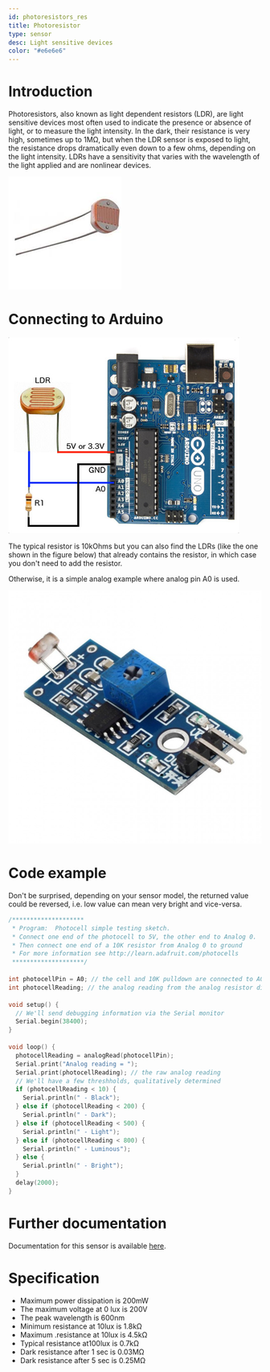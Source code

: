 ```yaml
---
id: photoresistors_res
title: Photoresistor
type: sensor
desc: Light sensitive devices
color: "#e6e6e6"
---
```


# Introduction

Photoresistors, also known as light dependent resistors (LDR), are light sensitive devices most often used to indicate the presence or absence of light, or to measure the light intensity. In the dark, their resistance is very high, sometimes up to 1MΩ, but when the LDR sensor is exposed to light, the resistance drops dramatically even down to a few ohms, depending on the light intensity. LDRs have a sensitivity that varies with the wavelength of the light applied and are nonlinear devices. 

![ldr](img/ldr.jpeg)


# Connecting to Arduino

![ldr-arduino](img/ldr-arduino.jpg)

The typical resistor is 10kOhms but you can also find the LDRs (like the one shown in the figure below) that already contains the resistor, in which case you don't need to add the resistor.

Otherwise, it is a simple analog example where analog pin A0 is used.

![ldr-photores](img/ldr-photores.jpg)

# Code example

Don't be surprised, depending on your sensor model, the returned value could be reversed, i.e. low value can mean very bright and vice-versa.

``` c
/********************
 * Program:  Photocell simple testing sketch.
 * Connect one end of the photocell to 5V, the other end to Analog 0.
 * Then connect one end of a 10K resistor from Analog 0 to ground
 * For more information see http://learn.adafruit.com/photocells
 ********************/

int photocellPin = A0; // the cell and 10K pulldown are connected to A0
int photocellReading; // the analog reading from the analog resistor divider

void setup() {
  // We'll send debugging information via the Serial monitor
  Serial.begin(38400);
}

void loop() {
  photocellReading = analogRead(photocellPin);
  Serial.print("Analog reading = ");
  Serial.print(photocellReading); // the raw analog reading
  // We'll have a few threshholds, qualitatively determined
  if (photocellReading < 10) {
    Serial.println(" - Black");
  } else if (photocellReading < 200) {
    Serial.println(" - Dark");
  } else if (photocellReading < 500) {
    Serial.println(" - Light");
  } else if (photocellReading < 800) {
    Serial.println(" - Luminous");
  } else {
    Serial.println(" - Bright");
  }
  delay(2000);
}
```

# Further documentation

Documentation for this sensor is available [here](http://www.resistorguide.com/photoresistor/).


# Specification

- Maximum power dissipation is 200mW
- The maximum voltage at 0 lux is 200V
- The peak wavelength is 600nm
- Minimum resistance at 10lux is 1.8kΩ
- Maximum .resistance at 10lux is 4.5kΩ
- Typical resistance at100lux is 0.7kΩ
- Dark resistance after 1 sec is 0.03MΩ
- Dark resistance after 5 sec is 0.25MΩ
